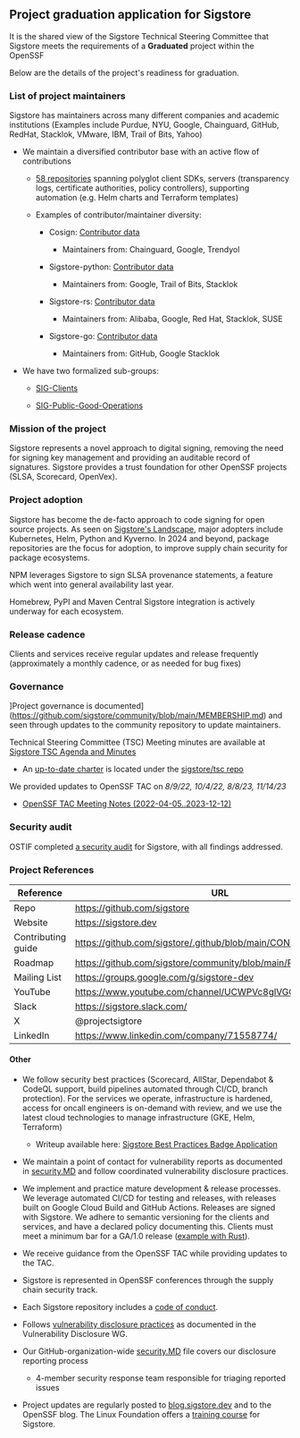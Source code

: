 ## Project graduation application for Sigstore

It is the shared view of the Sigstore Technical Steering Committee that
Sigstore meets the requirements of a **Graduated** project within the OpenSSF

Below are the details of the project's readiness for graduation.

### List of project maintainers

Sigstore has maintainers across many different companies and academic institutions (Examples include Purdue, NYU, Google, Chainguard, GitHub, RedHat, Stacklok, VMware, IBM, Trail of Bits, Yahoo)

- We maintain a diversified contributor base with an active flow of contributions

  - [58 repositories](https://github.com/orgs/sigstore/repositories?q=\&type=all\&language=\&sort=stargazers) spanning polyglot client SDKs, servers (transparency logs, certificate authorities, policy controllers), supporting automation (e.g. Helm charts and Terraform templates)

  - Examples of contributor/maintainer diversity:

    - Cosign: [Contributor data](https://github.com/sigstore/cosign/graphs/contributors)

      - Maintainers from: Chainguard, Google, Trendyol 

    - Sigstore-python: [Contributor data](https://github.com/sigstore/sigstore-python/graphs/contributors) 

      - Maintainers from: Google, Trail of Bits, Stacklok

    - Sigstore-rs: [Contributor data](https://github.com/sigstore/sigstore-rs/graphs/contributors)

      - Maintainers from: Alibaba, Google, Red Hat, Stacklok, SUSE

    - Sigstore-go: [Contributor data](https://github.com/sigstore/sigstore-go/graphs/contributors)

        - Maintainers from: GitHub, Google Stacklok 

- We have two formalized sub-groups:

    - [SIG-Clients](https://github.com/sigstore/sig-clients)

    - [SIG-Public-Good-Operations](https://github.com/sigstore/sig-public-good-operations)


### Mission of the project

Sigstore represents a novel approach to digital signing, removing the need for signing key management and providing an auditable record of signatures. Sigstore provides a trust foundation for other OpenSSF projects (SLSA, Scorecard, OpenVex).

### Project adoption

Sigstore has become the de-facto approach to code signing for open source projects. 
As seen on [Sigstore's Landscape](https://landscape.openssf.org/sigstore), major 
adopters include Kubernetes, Helm, Python and Kyverno. In 2024 and beyond,
package repositories are the focus for adoption, to improve supply chain
security for package ecosystems. 

NPM leverages Sigstore to sign SLSA provenance statements, a feature which went
into general availability last year. 

Homebrew, PyPI and Maven Central Sigstore integration is actively underway for each ecosystem.

### Release cadence

Clients and services receive regular updates and release frequently (approximately
a monthly cadence, or as needed for bug fixes)

### Governance

]Project governance is documented](https://github.com/sigstore/community/blob/main/MEMBERSHIP.md)
and seen through updates to the community repository to update maintainers.

Technical Steering Committee (TSC) Meeting minutes are available at [Sigstore TSC Agenda and Minutes](https://docs.google.com/document/d/1rN_tn2Jf1hd_e6XDLlKg0vmQog3LIxEHfulG50WzgKQ/)

- An [up-to-date charter](https://github.com/sigstore/TSC/blob/main/docs/CHARTER.MD) is located under the [sigstore/tsc repo](https://github.com/sigstore/tsc)

We provided updates to OpenSSF TAC on _8/9/22, 10/4/22, 8/8/23, 11/14/23_

  - [OpenSSF TAC Meeting Notes (2022-04-05..2023-12-12)](https://docs.google.com/document/d/1706vJpuyq4NpHpVYsOTeU90j5RpoJREX7MRlhAo-CW4/edit#heading=h.d8z1b876r79s)

### Security audit

OSTIF completed [a security audit](https://openssf.org/blog/2022/07/18/results-of-sigstore-and-slf4j-security-audits/) for Sigstore, with all findings addressed.

### Project References

| Reference          | URL |
|--------------------|-----|
| Repo               |  https://github.com/sigstore  |
| Website            |  https://sigstore.dev   |
| Contributing guide |  https://github.com/sigstore/.github/blob/main/CONTRIBUTING.md   |
| Roadmap            | https://github.com/sigstore/community/blob/main/ROADMAP.md   |
| Mailing List       |  https://groups.google.com/g/sigstore-dev   |
| YouTube            |  https://www.youtube.com/channel/UCWPVc8glVGOODxsA_ep0VVw  |
| Slack              |  https://sigstore.slack.com/   |
| X                  |  @projectsigtore   |
| LinkedIn           | https://www.linkedin.com/company/71558774/  |

#### Other

- We follow security best practices (Scorecard, AllStar, Dependabot & CodeQL support, build pipelines automated through CI/CD, branch protection). For the services we operate, infrastructure is hardened, access for oncall engineers is on-demand with review, and we use the latest cloud technologies to manage infrastructure (GKE, Helm, Terraform)

  - Writeup available here: [Sigstore Best Practices Badge Application](best_practices_badge.md)

- We maintain a point of contact for vulnerability reports as documented in [security.MD](https://github.com/sigstore/.github/blob/main/SECURITY.md) and follow coordinated vulnerability disclosure practices.

- We implement and practice mature development & release processes. We leverage automated CI/CD for testing and releases, with releases built on Google Cloud Build and GitHub Actions. Releases are signed with Sigstore. We adhere to semantic versioning for the clients and services, and have a declared policy documenting this. Clients must meet a minimum bar for a GA/1.0 release ([example with Rust](https://github.com/sigstore/sigstore-rs/issues/274)).

- We receive guidance from the OpenSSF TAC while providing updates to the TAC.

- Sigstore is represented in OpenSSF conferences through the supply chain security track.

- Each Sigstore repository includes a [code of conduct](https://github.com/sigstore/sigstore/blob/main/CODE_OF_CONDUCT.md).

- Follows [vulnerability disclosure practices](https://github.com/sigstore/.github/blob/main/SECURITY.md) as documented in the Vulnerability Disclosure WG.

- Our GitHub-organization-wide [security.MD](https://github.com/sigstore/.github/blob/main/SECURITY.md) file covers our disclosure reporting process

  - 4-member security response team responsible for triaging reported issues

- Project updates are regularly posted to [blog.sigstore.dev](https://blog.sigstore.dev/) and to the OpenSSF blog. The Linux Foundation offers a [training course](https://training.linuxfoundation.org/training/securing-your-software-supply-chain-with-sigstore-lfs182x/) for Sigstore.
